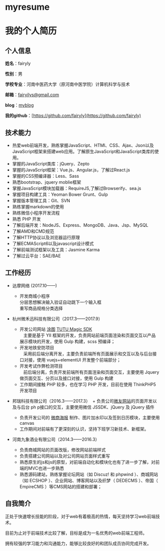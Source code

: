 # myresume
我的个人简历
======================

## 个人信息

**姓名**：fairyly

**性别**：男

**学校专业**：河南中医药大学（原河南中医学院）计算机科学与技术

**邮箱**：fairyilys@gmail.com

**blog**：[myblog](https://fairyly.github.io/myblog)

**我的github**：[https://github.com/fairyly](https://github.com/fairyly)

## 技术能力

* 热爱web前端开发，熟练掌握JavaScript、HTMl、CSS、Ajax、Json以及JavaScript框架来搭建web应用。了解原生JavaScript和JavaScript类库的使用。
* 掌握的JavaScript类库：jQuery、Zepto
* 掌握的JavaScript框架：Vue.js、Angular.js，了解过React.js
* 掌握的CSS预编译器：Less、Sass
* 熟悉bootstrap、jquery moblie框架
* 掌握JavaScript模块加载器：RequireJS,了解过Browserify、sea.js
* 掌握项目构建工具：Yeoman Bower Grunt、Gulp
* 掌握版本管理工具：Git、SVN
* 熟练掌握markdown的使用
* 熟练微信小程序开发流程
* 熟悉 PHP 开发
* 了解后端开发：NodeJS、Express、MongoDB、Java、Jsp、MySQL
* 了解AMD和CMD规范
* 了解HTTP协议以及浏览器运行原理
* 了解ECMAScript6以及javascript设计模式
* 了解前端测试框架以及工具：Jasmine Karma
* 了解过云平台：SAE/BAE

## 工作经历

- 达摩网络 (2017.10——)
  + 开发商城小程序  
    分层思想解决输入验证自动跳下一个输入框  
    重写商品规格分类选择  

- 杭州微禾迅科技有限公司（2017.3——2017.9）  
  + 开发公司网站 [涂图](https://tutucloud.com)  [TUTU Magic SDK](https://magic.tutucloud.com/)  
    主要是基于 YII 框架的开发，负责网站前端页面渲染和页面交互以产品展示模块的开发，使用 Gulp 构建，scss 预编译；
  + 开发地铁安防项目   
    采用前后端分离开发，主要负责前端所有页面展示和交互以及与后台接口对接，使用 vuejs+elementUI 开发整个前端部分；
  + 开发考试作弊检测项目  
    前后端分离，负责开发前端所有页面渲染和页面交互，主要使用 Jquery 做页面交互、分页以及接口对接，使用 Gulp 构建
  + 工作期间接触 PHP 较多，也在学习 PHP 开发，目前在使用 ThinkPHP5开发项目

  
- 邦瑞科技有限公司（2016.3——2017.3）
  + 负责公司[微友网站](http://www.wechatw.com/index.php)的页面开发以及与后台 ph p接口的交互，主要使用微信 JSSDK、jQuery 及 jQuery 插件
  + 负责开发公司的 [微商海报](http://www.wechatw.com/index.php/poster-index.html) 制作、图片加水印以及签到日历模块，主要使用 canvas
  + 工作期间对前端有了更深刻的认识，坚持下班学习新技术、新框架。
  
  
- 河南九象酒业有限公司（2014.3——2016.3）
  + 负责商城网站的页面改版，修改网站前端样式
  + 负责搭建公司网站以及对公司网站页面样式重写
  + 熟悉原生的js和js的原型，对前端自动化和模块化也有了进一步了解，对前端的MVC也进一步熟悉
  + 熟悉源码建站，熟练掌握论坛网站（如 Discuz! 和 phpwind ）、商城网站（如 ECSHOP ）、企业网站、博客网站以及织梦（ DEDECMS ）、帝国（ EmpireCMS ）等CMS网站的搭建和部署；
  
## 自我简介

正处于快速增长技能的阶段，对于web有着极高的热情，每天坚持学习web前端技术。

目前为止对于前端技术比较了解，目标是成为一名优秀的web前端工程师。

拥有较强的学习能力和沟通能力，能够比较良好的和团队成员协同完成开发。
